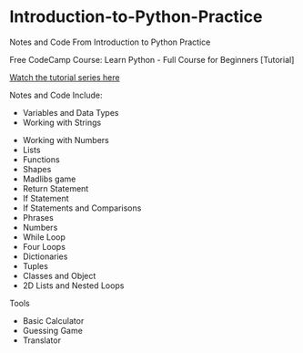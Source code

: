 # Introduction-to-Python-Practice
Notes and Code From Introduction to Python Practice 


Free CodeCamp Course: Learn Python - Full Course for Beginners [Tutorial]

[Watch the tutorial series here](https://www.youtube.com/watch?v=rfscVS0vtbw&list=PLoTsRllFpMa3_6c7fPEsGvmmgk0B7Mli6&index=1)



Notes and Code Include: 
 * Variables and Data Types
 * Working with Strings
- Working with Numbers
- Lists
- Functions
- Shapes
- Madlibs game
- Return Statement
- If Statement
- If Statements and Comparisons
- Phrases
- Numbers
- While Loop
- Four Loops
- Dictionaries
- Tuples
- Classes and Object
- 2D Lists and Nested Loops
 
Tools
- Basic Calculator
- Guessing Game
- Translator
 

 


 


